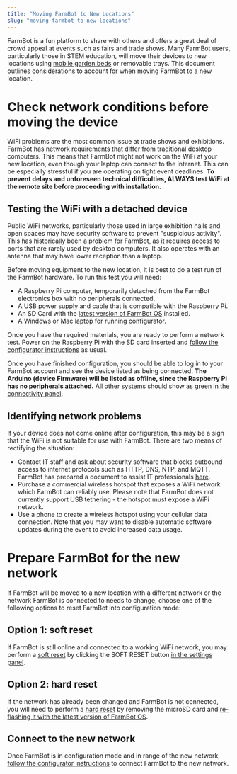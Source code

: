 ```yaml
---
title: "Moving FarmBot to New Locations"
slug: "moving-farmbot-to-new-locations"
---
```


FarmBot is a fun platform to share with others and offers a great deal of crowd appeal at events such as fairs and trade shows. Many FarmBot users, particularly those in STEM education, will move their devices to new locations using [mobile garden beds](https://genesis.farm.bot/docs/mobile-raised-bed) or removable trays. This document outlines considerations to account for when moving FarmBot to a new location.

# Check network conditions before moving the device

WiFi problems are the most common issue at trade shows and exhibitions. FarmBot has network requirements that differ from traditional desktop computers. This means that FarmBot might not work on the WiFi at your new location, even though your laptop can connect to the internet. This can be especially stressful if you are operating on tight event deadlines. **To prevent delays and unforeseen technical difficulties, ALWAYS test WiFi at the remote site before proceeding with installation.**

## Testing the WiFi with a detached device

Public WiFi networks, particularly those used in large exhibition halls and open spaces may have security software to prevent "suspicious activity". This has historically been a problem for FarmBot, as it requires access to ports that are rarely used by desktop computers. It also operates with an antenna that may have lower reception than a laptop.

Before moving equipment to the new location, it is best to do a test run of the FarmBot hardware. To run this test you will need:

 * A Raspberry Pi computer, temporarily detached from the FarmBot electronics box with no peripherals connected.
 * A USB power supply and cable that is compatible with the Raspberry Pi.
 * An SD Card with the [latest version of FarmBot OS](https://my.farm.bot/os) installed.
 * A Windows or Mac laptop for running configurator.

Once you have the required materials, you are ready to perform a network test. Power on the Raspberry Pi with the SD card inserted and [follow the configurator instructions](../../farmbot-os/intro/configurator.md) as usual.

Once you have finished configuration, you should be able to log in to your FarmBot account and see the device listed as being connected. **The Arduino (device Firmware) will be listed as offline, since the Raspberry Pi has no peripherals attached.** All other systems should show as green in the [connectivity panel](connectivity-codes.md).

## Identifying network problems

If your device does not come online after configuration, this may be a sign that the WiFi is not suitable for use with FarmBot. There are two means of rectifying the situation:

 * Contact IT staff and ask about security software that blocks outbound access to internet protocols such as HTTP, DNS, NTP, and MQTT. FarmBot has prepared a document to assist IT professionals [here](for-it-security-professionals.md).
 * Purchase a commercial wireless hotspot that exposes a WiFi network which FarmBot can reliably use. Please note that FarmBot does not currently support USB tethering - the hotspot must expose a WiFi network.
 * Use a phone to create a wireless hotspot using your cellular data connection. Note that you may want to disable automatic software updates during the event to avoid increased data usage.

# Prepare FarmBot for the new network

If FarmBot will be moved to a new location with a different network or the network FarmBot is connected to needs to change, choose one of the following options to reset FarmBot into configuration mode:

## Option 1: soft reset

If FarmBot is still online and connected to a working WiFi network, you may perform a [soft reset](../../app/settings/power-and-reset.md#soft-reset) by clicking the <span class="fb-button fb-red">SOFT RESET</span> button [in the settings panel](https://my.farm.bot/app/designer/settings?highlight=soft_reset).

## Option 2: hard reset

If the network has already been changed and FarmBot is not connected, you will need to perform a [hard reset](../../app/settings/power-and-reset.md#hard-reset) by removing the microSD card and [re-flashing it with the latest version of FarmBot OS](../../farmbot-os/intro.md).

## Connect to the new network
Once FarmBot is in configuration mode and in range of the new network, [follow the configurator instructions](../../farmbot-os/intro/configurator.md) to connect FarmBot to the new network.

